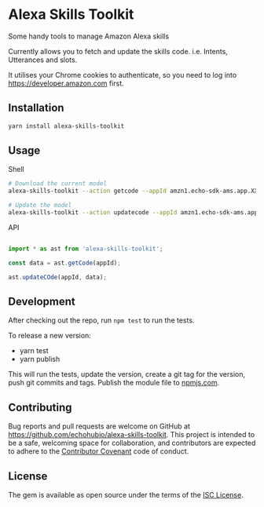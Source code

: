 # Alexa Skills Toolkit

Some handy tools to manage Amazon Alexa skills

Currently allows you to fetch and update the skills code. i.e. Intents,
Utterances and slots.

It utilises your Chrome cookies to authenticate, so you need to log into
https://developer.amazon.com first.

## Installation

``` bash
yarn install alexa-skills-toolkit
```

## Usage

Shell

``` bash
# Download the current model
alexa-skills-toolkit --action getcode --appId amzn1.echo-sdk-ams.app.XXX

# Update the model
alexa-skills-toolkit --action updatecode --appId amzn1.echo-sdk-ams.app.XXX --data file.json
```

API

``` javascript

import * as ast from 'alexa-skills-toolkit';

const data = ast.getCode(appId);

ast.updateCOde(appId, data);
```

## Development

After checking out the repo, run `npm test` to run the tests.

To release a new version:

* yarn test
* yarn publish

This will run the tests, update the version, create a git tag for the version, push git commits and tags. Publish the module file to [npmjs.com](https://npmjs.com).

## Contributing

Bug reports and pull requests are welcome on GitHub at https://github.com/echohubio/alexa-skills-toolkit. This project is intended to be a safe, welcoming space for collaboration, and contributors are expected to adhere to the [Contributor Covenant](contributor-covenant.org) code of conduct.

## License

The gem is available as open source under the terms of the [ISC License](http://opensource.org/licenses/ISC).
